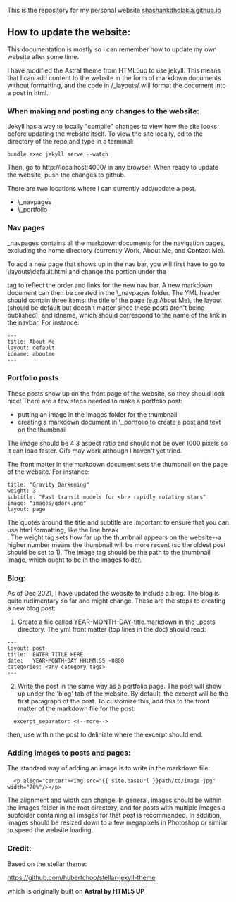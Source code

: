 This is the repository for my personal website [shashankdholakia.github.io](https://shashankdholakia.github.io/)

## How to update the website:


This documentation is mostly so I can remember how to update my own website after some time.

I have modified the Astral theme from HTML5up to use jekyll. This means that I can add content to the website in the form of markdown documents without formatting, and the code in /_layouts/ will format the document into a post in html.

### When making and posting any changes to the website:

Jekyll has a way to locally "compile" changes to view how the site looks before updating the website itself. To view the site locally, cd to the directory of the repo and type in a terminal:

```
bundle exec jekyll serve --watch
```

Then, go to http://localhost:4000/ in any browser. When ready to update the website, push the changes to github. 

There are two locations where I can currently add/update a post.

- \\_navpages
- \\_portfolio

### Nav pages
_navpages contains all the markdown documents for the navigation pages, excluding the home directory (currently Work, About Me, and Contact Me). 

To add a new page that shows up in the nav bar, you will first have to go to \layouts\default.html and change the portion under the <nav> tag to reflect the order and links for the new nav bar. A new markdown document can then be created in the \\_navpages folder.
The YML header should contain three items: the title of the page (e.g About Me), the layout (should be default but doesn't matter since these posts aren't being published), and idname, which should correspond to the name of the link in the navbar. For instance: 

```
---
title: About Me
layout: default
idname: aboutme
---
```

### Portfolio posts

These posts show up on the front page of the website, so they should look nice! There are a few steps needed to make a portfolio post:

- putting an image in the images folder for the thumbnail
- creating a markdown document in \\_portfolio to create a post and text on the thumbnail

The image should be 4:3 aspect ratio and should not be over 1000 pixels so it can load faster. Gifs may work although I haven't yet tried.

The front matter in the markdown document sets the thumbnail on the page of the website. For instance: 

```
title: "Gravity Darkening"
weight: 3
subtitle: "Fast transit models for <br> rapidly rotating stars"
image: "images/gdark.png"
layout: page
```

The quotes around the title and subtitle are important to ensure that you can use html formatting, like the line break <br>. The weight tag sets how far up the thumbnail appears on the website--a higher number means the thumbnail will be more recent (so the oldest post should be set to 1). The image tag should be the path to the thumbnail image, which ought to be in the images folder.

### Blog:

As of Dec 2021, I have updated the website to include a blog. The blog is quite rudimentary so far and might change. These are the steps to creating a new blog post:

1. Create a file called YEAR-MONTH-DAY-title.markdown in the _posts directory. The yml front matter (top lines in the doc) should read:
  ```
  ---
layout: post
title:  ENTER TITLE HERE
date:   YEAR-MONTH-DAY HH:MM:SS -0800
categories: <any category tags>
---
  ```
2. Write the post in the same way as a portfolio page. The post will show up under the 'blog' tab of the website. By default, the excerpt will be the first paragraph of the post. To customize this, add this to the front matter of the markdown file for the post:

```
  excerpt_separator: <!--more-->
```
then, use <!--more--> within the post to deliniate where the excerpt should end.


### Adding images to posts and pages:
The standard way of adding an image is to write in the markdown file:
```
  <p align="center"><img src="{{ site.baseurl }}path/to/image.jpg" width="70%"/></p>
```
The alignment and width can change. In general, images should be within the images folder in the root directory, and for posts with multiple images a subfolder containing all images for that post is recommended. In addition, images should be resized down to a few megapixels in Photoshop or similar to speed the website loading.

### Credit:

Based on the stellar theme:

 https://github.com/hubertchoo/stellar-jekyll-theme

which is originally built on **Astral by HTML5 UP**

